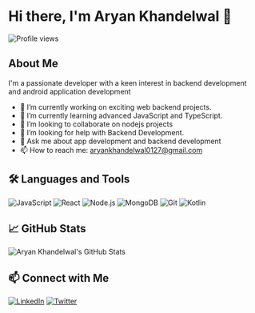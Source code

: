 # Hi there, I'm Aryan Khandelwal 👋

![Profile views](https://gpvc.arturio.dev/0127aryan)

## About Me

I'm a passionate developer with a keen interest in backend development and android application development

- 🔭 I’m currently working on exciting web backend projects.
- 🌱 I’m currently learning advanced JavaScript and TypeScript.
- 👯 I’m looking to collaborate on nodejs projects
- 🤔 I’m looking for help with Backend Development.
- 💬 Ask me about app development and backend development
- 📫 How to reach me: aryankhandelwal0127@gmail.com

## 🛠️ Languages and Tools

![JavaScript](https://img.shields.io/badge/-JavaScript-000?style=flat&logo=javascript)
![React](https://img.shields.io/badge/-React-000?style=flat&logo=react)
![Node.js](https://img.shields.io/badge/-Node.js-000?style=flat&logo=node.js)
![MongoDB](https://img.shields.io/badge/-MongoDB-000?style=flat&logo=mongodb)
![Git](https://img.shields.io/badge/-Git-000?style=flat&logo=git)
![Kotlin](https://img.shields.io/badge/-Kotlin-000?style=flat&logo=kotlin)

## 📈 GitHub Stats

![Aryan Khandelwal's GitHub Stats](https://github-readme-stats.vercel.app/api?username=0127aryan&show_icons=true&hide_border=true)

## 📫 Connect with Me

[![LinkedIn](https://img.shields.io/badge/-LinkedIn-0077B5?style=flat&logo=LinkedIn&logoColor=white)]([https://www.linkedin.com/in/johnDoe](https://www.linkedin.com/in/aryan-khandelwal-796a2521b/))
[![Twitter](https://img.shields.io/badge/-Twitter-1DA1F2?style=flat&logo=Twitter&logoColor=white)]([https://twitter.com/johnDoe](https://twitter.com/AryanKh53383160))
